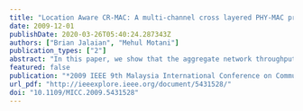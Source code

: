 ```yaml
---
title: "Location Aware CR-MAC: A multi-channel cross layered PHY-MAC protocol for cognitive radio ad hoc networks"
date: 2009-12-01
publishDate: 2020-03-26T05:40:24.287343Z
authors: ["Brian Jalaian", "Mehul Motani"]
publication_types: ["2"]
abstract: "In this paper, we show that the aggregate network throughput of a cognitive radio network can be significantly increased by using primary transmitter location sensing in addition to conventional spectrum sensing . To achieve this, we propose a novel multi-channel, cross-layer PHY-MAC protocol for CR ad hoc networks, which infers concurrent transmission opportunities from location sensing information. We identify four main problems and provide solutions which enable our location aware MAC. First, secondary nodes achieve location information without any interaction with primary nodes by combining RSSI and direction of arrival information (estimated from an antenna array). The location sensing capability can be integrated into the sensing module which also performs conventional channel sensing. Second, a distributed collaborative sensing algorithm is developed based on sensing module information which broadens nodes' knowledge of locations and spectrum occupancy. Third, a simple condition is proposed to control interference on primary network. Fourth, a decentralized scheduling scheme is presented to solve the MAC problem for location aware cognitive radio networks, in which channels are allocated to nodes based on their locations. Simulations show that the proposed approach significantly increases the performance of the CR network. The influence of protocol parameters on network performance is also investigated. ©2009 IEEE."
featured: false
publication: "*2009 IEEE 9th Malaysia International Conference on Communications (MICC)*"
url_pdf: "http://ieeexplore.ieee.org/document/5431528/"
doi: "10.1109/MICC.2009.5431528"
---
```


